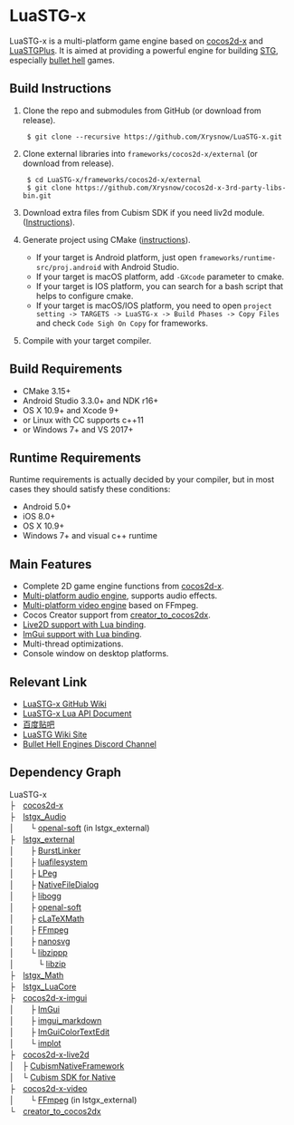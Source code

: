 # LuaSTG-x

LuaSTG-x is a multi-platform game engine based on [cocos2d-x](https://github.com/cocos2d/cocos2d-x) and [LuaSTGPlus](https://github.com/9chu/LuaSTGPlus). It is aimed at providing a powerful engine for building [STG](https://en.wikipedia.org/wiki/Shoot_%27em_up), especially [bullet hell](https://en.wikipedia.org/wiki/Shoot_%27em_up#Bullet_hell) games.

## Build Instructions

1. Clone the repo and submodules from GitHub (or download from release).

        $ git clone --recursive https://github.com/Xrysnow/LuaSTG-x.git

2. Clone external libraries into `frameworks/cocos2d-x/external` (or download from release).

        $ cd LuaSTG-x/frameworks/cocos2d-x/external
        $ git clone https://github.com/Xrysnow/cocos2d-x-3rd-party-libs-bin.git

3. Download extra files from Cubism SDK if you need liv2d module. ([Instructions](https://github.com/Xrysnow/cocos2d-x-live2d)).

4. Generate project using CMake ([instructions](https://github.com/cocos2d/cocos2d-x/blob/v4/cmake/README.md)).
   - If your target is Android platform, just open `frameworks/runtime-src/proj.android` with Android Studio.
   - If your target is macOS platform, add `-GXcode` parameter to cmake.
   - If your target is IOS platform, you can search for a bash script that helps to configure cmake.
   - If your target is macOS/IOS platform, you need to open `project setting -> TARGETS -> LuaSTG-x -> Build Phases -> Copy Files` and check `Code Sigh On Copy` for frameworks.

5. Compile with your target compiler.

## Build Requirements

- CMake 3.15+
- Android Studio 3.3.0+ and NDK r16+
- OS X 10.9+ and Xcode 9+
- or Linux with CC supports c++11
- or Windows 7+ and VS 2017+

## Runtime Requirements

Runtime requirements is actually decided by your compiler, but in most cases they should satisfy these conditions:

- Android 5.0+
- iOS 8.0+
- OS X 10.9+
- Windows 7+ and visual c++ runtime

## Main Features

- Complete 2D game engine functions from [cocos2d-x](https://github.com/cocos2d/cocos2d-x).
- [Multi-platform audio engine](https://github.com/Xrysnow/lstgx_Audio), supports audio effects.
- [Multi-platform video engine](https://github.com/Xrysnow/lstgx_Video) based on FFmpeg.
- Cocos Creator support from [creator_to_cocos2dx](https://github.com/cocos2d/creator_to_cocos2dx).
- [Live2D support with Lua binding](https://github.com/Xrysnow/cocos2d-x-live2d).
- [ImGui support with Lua binding](https://github.com/Xrysnow/cocos2d-x-imgui).
- Multi-thread optimizations.
- Console window on desktop platforms.

## Relevant Link

- [LuaSTG-x GitHub Wiki](https://github.com/Xrysnow/LuaSTG-x/wiki)
- [LuaSTG-x Lua API Document](https://xrysnow.github.io/lstgx_Doc)
- [百度贴吧](https://tieba.baidu.com/f?kw=luastg)
- [LuaSTG Wiki Site](http://en.luastg.shoutwiki.com/wiki/Main_Page)
- [Bullet Hell Engines Discord Channel](https://discordapp.com/invite/TYvazgV)

## Dependency Graph

LuaSTG-x\
├　[cocos2d-x](https://github.com/Xrysnow/cocos2d-x)\
├　[lstgx_Audio](https://github.com/Xrysnow/lstgx_Audio)\
│　　└ [openal-soft](https://github.com/kcat/openal-soft) (in lstgx_external)\
├　[lstgx_external](https://github.com/Xrysnow/lstgx_external)\
│　　├ [BurstLinker](https://github.com/Xrysnow/BurstLinker)\
│　　├ [luafilesystem](http://keplerproject.github.io/luafilesystem)\
│　　├ [LPeg](http://www.inf.puc-rio.br/~roberto/lpeg)\
│　　├ [NativeFileDialog](https://github.com/mlabbe/nativefiledialog)\
│　　├ [libogg](https://xiph.org/ogg)\
│　　├ [openal-soft](https://github.com/kcat/openal-soft)\
│　　├ [cLaTeXMath](https://github.com/NanoMichael/cLaTeXMath)\
│　　├ [FFmpeg](http://ffmpeg.org)\
│　　├ [nanosvg](https://github.com/memononen/nanosvg)\
│　　└ [libzippp](https://github.com/ctabin/libzippp)\
│　　　└ [libzip](https://github.com/nih-at/libzip)\
├　[lstgx_Math](https://github.com/Xrysnow/lstgx_Math)\
├　[lstgx_LuaCore](https://github.com/Xrysnow/lstgx_LuaCore)\
├　[cocos2d-x-imgui](https://github.com/Xrysnow/cocos2d-x-imgui)\
│　　├ [ImGui](https://github.com/ocornut/imgui)\
│　　├ [imgui_markdown](https://github.com/juliettef/imgui_markdown)\
│　　├ [ImGuiColorTextEdit](https://github.com/Xrysnow/ImGuiColorTextEdit)\
│　　└ [implot](https://github.com/epezent/implot)\
├　[cocos2d-x-live2d](https://github.com/Xrysnow/cocos2d-x-live2d)\
│　├ [CubismNativeFramework](https://github.com/Live2D/CubismNativeFramework)\
│　└ [Cubism SDK for Native](https://www.live2d.com/en/download/cubism-sdk/download-native)\
├　[cocos2d-x-video](https://github.com/Xrysnow/cocos2d-x-video)\
│　　└ [FFmpeg](http://ffmpeg.org) (in lstgx_external)\
└　[creator_to_cocos2dx](https://github.com/Xrysnow/creator_to_cocos2dx)
